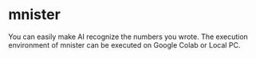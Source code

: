 # mnister
You can easily make AI recognize the numbers you wrote. The execution environment of mnister can be executed on Google Colab or Local PC.
